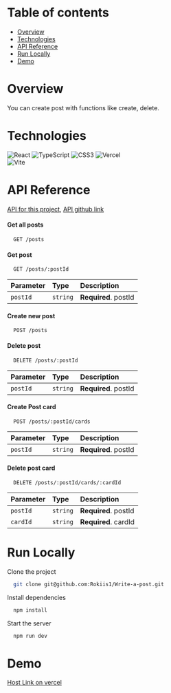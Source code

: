 # Table of contents

- [Overview](#overview)
- [Technologies](#technologies)
- [API Reference](#api-reference)
- [Run Locally](#run-locally)
- [Demo](#demo)

# Overview

You can create post with functions like create, delete.

# Technologies

![React](https://img.shields.io/badge/react-%2320232a.svg?style=for-the-badge&logo=react&logoColor=%2361DAFB) 
![TypeScript](https://img.shields.io/badge/typescript-%23007ACC.svg?style=for-the-badge&logo=typescript&logoColor=white)
![CSS3](https://img.shields.io/badge/css3-%231572B6.svg?style=for-the-badge&logo=css3&logoColor=white)
![Vercel](https://img.shields.io/badge/vercel-%23000000.svg?style=for-the-badge&logo=vercel&logoColor=white)	
![Vite](https://img.shields.io/badge/vite-%23646CFF.svg?style=for-the-badge&logo=vite&logoColor=white)

# API Reference

[API for this project](https://notes-card.onrender.com),
 [API github link](https://github.com/Rokiis1/card-api-server)

#### Get all posts

```http
  GET /posts
```

#### Get post

```http
  GET /posts/:postId
```

| Parameter | Type     | Description                       |
| :-------- | :------- | :-------------------------------- |
| `postId`| `string`| **Required**. postId |

#### Create new post

```http
  POST /posts
```
#### Delete post

```http
  DELETE /posts/:postId
```

| Parameter | Type     | Description                |
| :-------- | :------- | :------------------------- |
| `postId` | `string` | **Required**. postId |

#### Create Post card

```http
  POST /posts/:postId/cards
```

| Parameter | Type     | Description                |
| :-------- | :------- | :------------------------- |
| `postId` | `string` | **Required**. postId |

#### Delete post card

```http
  DELETE /posts/:postId/cards/:cardId
```

| Parameter | Type     | Description                |
| :-------- | :------- | :------------------------- |
| `postId` | `string` | **Required**. postId |
| `cardId` |  `string`|  **Required**. cardId |

# Run Locally

Clone the project

```bash
  git clone git@github.com:Rokiis1/Write-a-post.git
```

Install dependencies

```bash
  npm install
```

Start the server

```bash
  npm run dev
```

# Demo

[Host Link on vercel](https://poster-six.vercel.app/)
